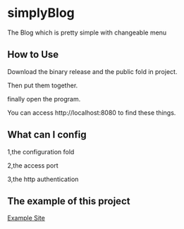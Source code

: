# simplyBlog
The Blog which is pretty simple with changeable menu

## How to Use 
Download the binary release and the public fold in project.

Then put them together.

finally open the program.

You can access http://localhost:8080 to find these things.

## What can I config
1,the configuration fold

2,the access port

3,the http authentication

## The example of this project

 [Example Site](http://45.116.14.71:8081)
 
 